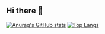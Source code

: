 ## Hi there 👋

<!--
**Mesono-xian/Mesono-xian** is a ✨ _special_ ✨ repository because its `README.md` (this file) appears on your GitHub profile.

Here are some ideas to get you started:

- 🔭 I’m currently working on ...
- 🌱 I’m currently learning ...
- 👯 I’m looking to collaborate on ...
- 🤔 I’m looking for help with ...
- 💬 Ask me about ...
- 📫 How to reach me: ...
- 😄 Pronouns: ...
- ⚡ Fun fact: ...
-->
[![Anurag's GitHub stats](https://github-readme-stats-6fk1t63uo-mesono-xians-projects.vercel.app/api?username=Mesono-xian)](https://github.com/anuraghazra/github-readme-stats)
[![Top Langs](https://github-readme-stats-kappa-two-20.vercel.app/api/top-langs/?username=Mesono-xian&layout=compact&count_private=true)](https://github.com/anuraghazra/github-readme-stats)

